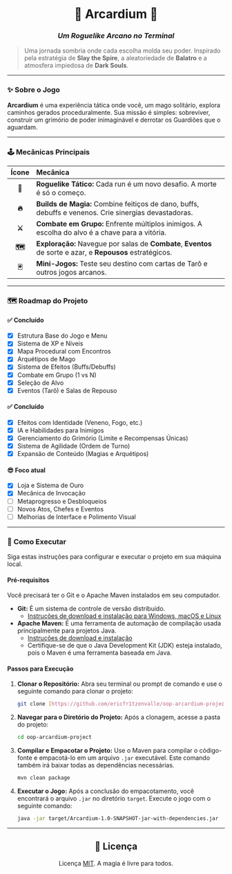 <div align="center">

# 🌌 Arcardium 🌌

### _Um Roguelike Arcano no Terminal_

</div>

> Uma jornada sombria onde cada escolha molda seu poder. Inspirado pela estratégia de **Slay the Spire**, a aleatoriedade de **Balatro** e a atmosfera impiedosa de **Dark Souls**.

---

### ✨ **Sobre o Jogo**

**Arcardium** é uma experiência tática onde você, um mago solitário, explora caminhos gerados proceduralmente. Sua missão é simples: sobreviver, construir um grimório de poder inimaginável e derrotar os Guardiões que o aguardam.

---

### 🕹️ **Mecânicas Principais**

| Ícone | Mecânica |
| :---: | :--- |
| **🎲** | **Roguelike Tático:** Cada run é um novo desafio. A morte é só o começo. |
| **🔥** | **Builds de Magia:** Combine feitiços de dano, buffs, debuffs e venenos. Crie sinergias devastadoras. |
| **⚔️** | **Combate em Grupo:** Enfrente múltiplos inimigos. A escolha do alvo é a chave para a vitória. |
| **🗺️** | **Exploração:** Navegue por salas de **Combate**, **Eventos** de sorte e azar, e **Repousos** estratégicos. |
| **🃏** | **Mini-Jogos:** Teste seu destino com cartas de Tarô e outros jogos arcanos. |

---

### 🗺️ **Roadmap do Projeto**

#### ✅ **Concluído**
- [x] Estrutura Base do Jogo e Menu
- [x] Sistema de XP e Níveis
- [x] Mapa Procedural com Encontros
- [x] Arquétipos de Mago
- [x] Sistema de Efeitos (Buffs/Debuffs)
- [x] Combate em Grupo (1 vs N)
- [x] Seleção de Alvo
- [x] Eventos (Tarô) e Salas de Repouso

#### ✅ **Concluído**
- [X] Efeitos com Identidade (Veneno, Fogo, etc.)
- [x] IA e Habilidades para Inimigos
- [x] Gerenciamento do Grimório (Limite e Recompensas Únicas)
- [x] Sistema de Agilidade (Ordem de Turno)
- [x] Expansão de Conteúdo (Magias e Arquétipos)

#### 😎 **Foco atual**
- [x] Loja e Sistema de Ouro
- [x] Mecânica de Invocação
- [ ] Metaprogresso e Desbloqueios
- [ ] Novos Atos, Chefes e Eventos
- [ ] Melhorias de Interface e Polimento Visual

---
### 🚀 **Como Executar**

Siga estas instruções para configurar e executar o projeto em sua máquina local.

#### **Pré-requisitos**

Você precisará ter o Git e o Apache Maven instalados em seu computador.

* **Git:** É um sistema de controle de versão distribuído.
    * [Instruções de download e instalação para Windows, macOS e Linux](https://git-scm.com/downloads)
* **Apache Maven:** É uma ferramenta de automação de compilação usada principalmente para projetos Java.
    * [Instruções de download e instalação](https://maven.apache.org/download.cgi)
    * Certifique-se de que o Java Development Kit (JDK) esteja instalado, pois o Maven é uma ferramenta baseada em Java.

#### **Passos para Execução**

1.  **Clonar o Repositório:**
    Abra seu terminal ou prompt de comando e use o seguinte comando para clonar o projeto:
    ```sh
    git clone [https://github.com/ericfr1tzenvalle/oop-arcardium-project.git](https://github.com/ericfr1tzenvalle/oop-arcardium-project.git)
    ```

2.  **Navegar para o Diretório do Projeto:**
    Após a clonagem, acesse a pasta do projeto:
    ```sh
    cd oop-arcardium-project
    ```

3.  **Compilar e Empacotar o Projeto:**
    Use o Maven para compilar o código-fonte e empacotá-lo em um arquivo `.jar` executável. Este comando também irá baixar todas as dependências necessárias.
    ```sh
    mvn clean package
    ```

4.  **Executar o Jogo:**
    Após a conclusão do empacotamento, você encontrará o arquivo `.jar` no diretório `target`. Execute o jogo com o seguinte comando:
    ```sh
    java -jar target/Arcardium-1.0-SNAPSHOT-jar-with-dependencies.jar
    ```
---

<div align="center">

## 📄 Licença

Licença [MIT](LICENSE). A magia é livre para todos.

</div>

